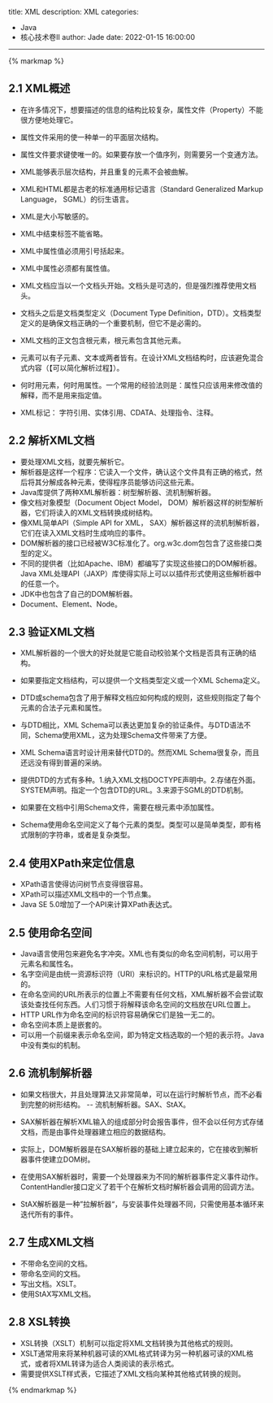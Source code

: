 title: XML
description: XML
categories: 
  - Java
  - 核心技术卷Ⅱ
author: Jade
date: 2022-01-15 16:00:00
---

{% markmap %}

## 2.1 XML概述
- 在许多情况下，想要描述的信息的结构比较复杂，属性文件（Property）不能很方便地处理它。
- 属性文件采用的使一种单一的平面层次结构。
- 属性文件要求键使唯一的。如果要存放一个值序列，则需要另一个变通方法。
- XML能够表示层次结构，并且重复的元素不会被曲解。
- XML和HTML都是古老的标准通用标记语言（Standard Generalized Markup Language， SGML）的衍生语言。

- XML是大小写敏感的。
- XML中结束标签不能省略。
- XML中属性值必须用引号括起来。
- XML中属性必须都有属性值。
- XML文档应当以一个文档头开始。文档头是可选的，但是强烈推荐使用文档头。
- 文档头之后是文档类型定义（Document Type Definition，DTD）。文档类型定义的是确保文档正确的一个重要机制，但它不是必需的。
- XML文档的正文包含根元素，根元素包含其他元素。
- 元素可以有子元素、文本或两者皆有。在设计XML文档结构时，应该避免混合式内容（【可以简化解析过程】）。
- 何时用元素，何时用属性。一个常用的经验法则是：属性只应该用来修改值的解释，而不是用来指定值。
- XML标记： 字符引用、实体引用、CDATA、处理指令、注释。

## 2.2 解析XML文档
- 要处理XML文档，就要先解析它。
- 解析器是这样一个程序：它读入一个文件，确认这个文件具有正确的格式，然后将其分解成各种元素，使得程序员能够访问这些元素。
- Java库提供了两种XML解析器：树型解析器、流机制解析器。
- 像文档对象模型（Document Object Model， DOM）解析器这样的树型解析器，它们将读入的XML文档转换成树结构。
- 像XML简单API（Simple API for XML， SAX）解析器这样的流机制解析器，它们在读入XML文档时生成响应的事件。
- DOM解析器的接口已经被W3C标准化了。org.w3c.dom包包含了这些接口类型的定义。
- 不同的提供者（比如Apache、IBM）都编写了实现这些接口的DOM解析器。Java XML处理API（JAXP）库使得实际上可以以插件形式使用这些解析器中的任意一个。
- JDK中也包含了自己的DOM解析器。
- Document、Element、Node。

## 2.3 验证XML文档
- XML解析器的一个很大的好处就是它能自动校验某个文档是否具有正确的结构。
- 如果要指定文档结构，可以提供一个文档类型定义或一个XML Schema定义。
- DTD或schema包含了用于解释文档应如何构成的规则，这些规则指定了每个元素的合法子元素和属性。
- 与DTD相比，XML Schema可以表达更加复杂的验证条件。与DTD语法不同，Schema使用XML，这为处理Schema文件带来了方便。
- XML Schema语言时设计用来替代DTD的。然而XML Schema很复杂，而且还远没有得到普遍的采纳。

- 提供DTD的方式有多种。1.纳入XML文档DOCTYPE声明中。2.存储在外面。SYSTEM声明。指定一个包含DTD的URL。3.来源于SGML的DTD机制。

- 如果要在文档中引用Schema文件，需要在根元素中添加属性。
- Schema使用命名空间定义了每个元素的类型。类型可以是简单类型，即有格式限制的字符串，或者是复杂类型。

## 2.4 使用XPath来定位信息
- XPath语言使得访问树节点变得很容易。
- XPath可以描述XML文档中的一个节点集。
- Java SE 5.0增加了一个API来计算XPath表达式。

## 2.5 使用命名空间
- Java语言使用包来避免名字冲突。XML也有类似的命名空间机制，可以用于元素名和属性名。
- 名字空间是由统一资源标识符（URI）来标识的。HTTP的URL格式是最常用的。
- 在命名空间的URL所表示的位置上不需要有任何文档，XML解析器不会尝试取该处查找任何东西。人们习惯于将解释该命名空间的文档放在URL位置上。
- HTTP URL作为命名空间的标识符容易确保它们是独一无二的。
- 命名空间本质上是嵌套的。
- 可以用一个前缀来表示命名空间，即为特定文档选取的一个短的表示符。Java中没有类似的机制。

## 2.6 流机制解析器
- 如果文档很大，并且处理算法又非常简单，可以在运行时解析节点，而不必看到完整的树形结构。 -- 流机制解析器。SAX、StAX。

- SAX解析器在解析XML输入的组成部分时会报告事件，但不会以任何方式存储文档，而是由事件处理器建立相应的数据结构。
- 实际上，DOM解析器是在SAX解析器的基础上建立起来的，它在接收到解析器事件使建立DOM树。
- 在使用SAX解析器时，需要一个处理器来为不同的解析器事件定义事件动作。ContentHandler接口定义了若干个在解析文档时解析器会调用的回调方法。

- StAX解析器是一种”拉解析器“，与安装事件处理器不同，只需使用基本循环来迭代所有的事件。

## 2.7 生成XML文档
- 不带命名空间的文档。
- 带命名空间的文档。
- 写出文档。XSLT。
- 使用StAX写XML文档。

## 2.8 XSL转换
- XSL转换（XSLT）机制可以指定将XML文档转换为其他格式的规则。
- XSLT通常用来将某种机器可读的XML格式转译为另一种机器可读的XML格式，或者将XML转译为适合人类阅读的表示格式。
- 需要提供XSLT样式表，它描述了XML文档向某种其他格式转换的规则。

{% endmarkmap %}
